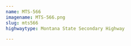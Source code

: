 ```yaml
---
name: MTS-566
imagename: MTS-566.png
slug: mts566
highwaytype: Montana State Secondary Highway

---
```

